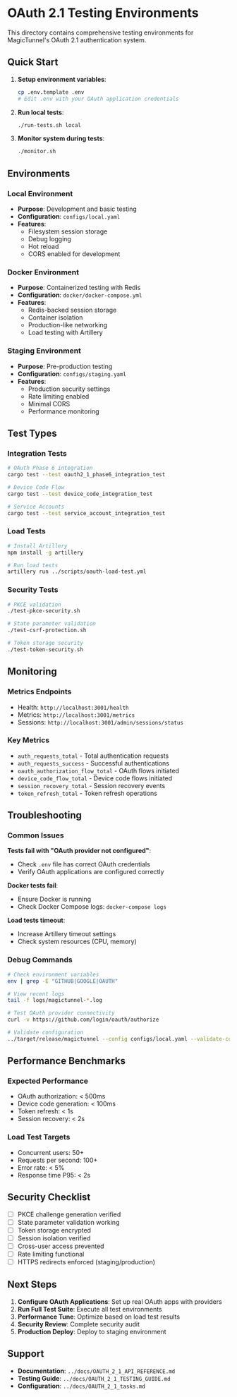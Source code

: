 # OAuth 2.1 Testing Environments

This directory contains comprehensive testing environments for MagicTunnel's OAuth 2.1 authentication system.

## Quick Start

1. **Setup environment variables**:
   ```bash
   cp .env.template .env
   # Edit .env with your OAuth application credentials
   ```

2. **Run local tests**:
   ```bash
   ./run-tests.sh local
   ```

3. **Monitor system during tests**:
   ```bash
   ./monitor.sh
   ```

## Environments

### Local Environment
- **Purpose**: Development and basic testing
- **Configuration**: `configs/local.yaml`
- **Features**: 
  - Filesystem session storage
  - Debug logging
  - Hot reload
  - CORS enabled for development

### Docker Environment
- **Purpose**: Containerized testing with Redis
- **Configuration**: `docker/docker-compose.yml`
- **Features**:
  - Redis-backed session storage
  - Container isolation
  - Production-like networking
  - Load testing with Artillery

### Staging Environment
- **Purpose**: Pre-production testing
- **Configuration**: `configs/staging.yaml`
- **Features**:
  - Production security settings
  - Rate limiting enabled
  - Minimal CORS
  - Performance monitoring

## Test Types

### Integration Tests
```bash
# OAuth Phase 6 integration
cargo test --test oauth2_1_phase6_integration_test

# Device Code Flow
cargo test --test device_code_integration_test

# Service Accounts
cargo test --test service_account_integration_test
```

### Load Tests
```bash
# Install Artillery
npm install -g artillery

# Run load tests
artillery run ../scripts/oauth-load-test.yml
```

### Security Tests
```bash
# PKCE validation
./test-pkce-security.sh

# State parameter validation
./test-csrf-protection.sh

# Token storage security
./test-token-security.sh
```

## Monitoring

### Metrics Endpoints
- Health: `http://localhost:3001/health`
- Metrics: `http://localhost:3001/metrics`
- Sessions: `http://localhost:3001/admin/sessions/status`

### Key Metrics
- `auth_requests_total` - Total authentication requests
- `auth_requests_success` - Successful authentications
- `oauth_authorization_flow_total` - OAuth flows initiated
- `device_code_flow_total` - Device code flows initiated
- `session_recovery_total` - Session recovery events
- `token_refresh_total` - Token refresh operations

## Troubleshooting

### Common Issues

**Tests fail with "OAuth provider not configured"**:
- Check `.env` file has correct OAuth credentials
- Verify OAuth applications are configured correctly

**Docker tests fail**:
- Ensure Docker is running
- Check Docker Compose logs: `docker-compose logs`

**Load tests timeout**:
- Increase Artillery timeout settings
- Check system resources (CPU, memory)

### Debug Commands

```bash
# Check environment variables
env | grep -E "GITHUB|GOOGLE|OAUTH"

# View recent logs
tail -f logs/magictunnel-*.log

# Test OAuth provider connectivity
curl -v https://github.com/login/oauth/authorize

# Validate configuration
../target/release/magictunnel --config configs/local.yaml --validate-config
```

## Performance Benchmarks

### Expected Performance
- OAuth authorization: < 500ms
- Device code generation: < 100ms
- Token refresh: < 1s
- Session recovery: < 2s

### Load Test Targets
- Concurrent users: 50+
- Requests per second: 100+
- Error rate: < 5%
- Response time P95: < 2s

## Security Checklist

- [ ] PKCE challenge generation verified
- [ ] State parameter validation working
- [ ] Token storage encrypted
- [ ] Session isolation verified
- [ ] Cross-user access prevented
- [ ] Rate limiting functional
- [ ] HTTPS redirects enforced (staging/production)

## Next Steps

1. **Configure OAuth Applications**: Set up real OAuth apps with providers
2. **Run Full Test Suite**: Execute all test environments
3. **Performance Tune**: Optimize based on load test results
4. **Security Review**: Complete security audit
5. **Production Deploy**: Deploy to staging environment

## Support

- **Documentation**: `../docs/OAUTH_2_1_API_REFERENCE.md`
- **Testing Guide**: `../docs/OAUTH_2_1_TESTING_GUIDE.md`
- **Configuration**: `../docs/OAUTH_2_1_tasks.md`
